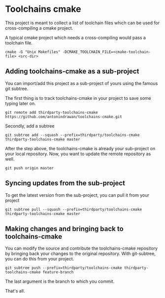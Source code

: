 Toolchains cmake
===============
This project is meant to collect a list of toolchain files which can be used for cross-compiling a cmake project.

A typical cmake project which needs a cross-compiling would pass a toolchain file.

    cmake -G "Unix Makefiles" -DCMAKE_TOOLCHAIN_FILE=<cmake-toolchain-file> <src-dir>
    
## Adding toolchains-cmake as a sub-project ##
You can import/add this project as a sub-project of yours using the famous git subtree.

The first thing is to track toolchains-cmake in your project to save some typing later on.

    git remote add thirdparty-toolchains-cmake https://github.com/antonindrawan/toolchains-cmake.git
   
Secondly, add a subtree

    git subtree add --squash --prefix=thirdparty/toolchains-cmake thirdparty-toolchains-cmake master

After the step above, the toolchains-cmake is already your sub-project on your local repository. Now, you want to update the remote repository as well.

    git push origin master

## Syncing updates from the sub-project ##
To get the latest version from the sub-project, you can pull it from your project

    git subtree pull --squash --prefix=thirdparty/toolchains-cmake thirdparty-toolchains-cmake master

## Making changes and bringing back to toolchains-cmake ##
You can modify the source and contribute the toolchains-cmake repository by bringing back your changes to the original repository.
With git-subtree, you can do this from your project.

    git subtree push --prefix=thirdparty/toolchains-cmake thirdparty-toolchains-cmake feature-branch
The last argument is the branch to which you commit.

That's all.
